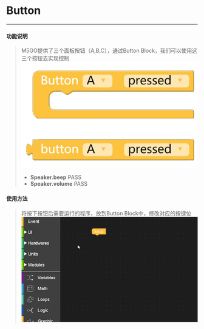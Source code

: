 # Button
_____________________________
#### 功能说明
>M5GO提供了三个面板按钮（A,B,C），通过Button Block，我们可以使用这三个按钮去实现控制
![Button](/image/Program_structure/Button.png)
>* __Speaker.beep__
PASS
>* __Speaker.volume__
PASS

#### 使用方法
>将按下按钮后需要运行的程序，放到Button Block中，修改对应的按键位
![Button_Connect](/image/Program_structure/Button_connect.gif)
